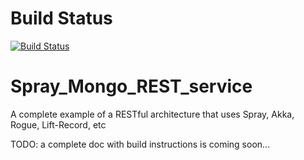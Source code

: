 # Build Status
[![Build Status](https://travis-ci.org/izmailoff/Spray_Mongo_REST_service.png?branch=master)](https://travis-ci.org/izmailoff/Spray_Mongo_REST_service)

Spray_Mongo_REST_service
========================

A complete example of a RESTful architecture that uses Spray, Akka, Rogue, Lift-Record, etc

TODO: a complete doc with build instructions is coming soon...
